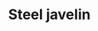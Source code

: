 ---
layout: item
title: Steel javelin
item-id: 827
datatable: true
id: 827
name: "Steel javelin"
members: true
lowalch: 9
highalch: 14
examine: "A steel tipped javelin."
monsters:
  - id: 530
    name: "Tribesman"
    members: true
    combat_level: 32
    wiki_url: "https://oldschool.runescape.wiki/w/Tribesman"
    drops:
      - quantity: "10"
        rarity: 0.021739130434782608
    image: ""
  - id: 2094
    name: "Jogre"
    members: true
    combat_level: 53
    wiki_url: "https://oldschool.runescape.wiki/w/Jogre#Normal"
    drops:
      - quantity: "5"
        rarity: 0.015503875968992248
    image: "https://oldschool.runescape.wiki/images/7/71/Jogre.png?ee4ab"
  - id: 2234
    name: "Jogre"
    members: true
    combat_level: 58
    wiki_url: "https://oldschool.runescape.wiki/w/Jogre#GWD"
    drops:
      - quantity: "5"
        rarity: 0.015503875968992248
    image: "https://oldschool.runescape.wiki/images/7/71/Jogre.png?ee4ab"
---